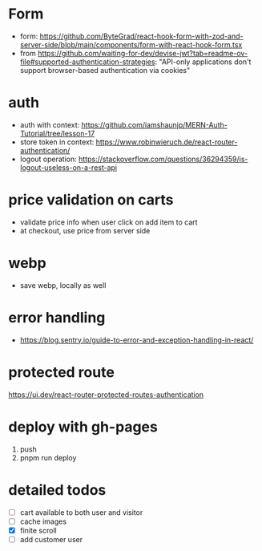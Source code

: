# Form
* form: https://github.com/ByteGrad/react-hook-form-with-zod-and-server-side/blob/main/components/form-with-react-hook-form.tsx
* from https://github.com/waiting-for-dev/devise-jwt?tab=readme-ov-file#supported-authentication-strategies: "API-only applications don't support browser-based authentication via cookies"
# auth
* auth with context: https://github.com/iamshaunjp/MERN-Auth-Tutorial/tree/lesson-17
* store token in context: https://www.robinwieruch.de/react-router-authentication/
* logout operation: https://stackoverflow.com/questions/36294359/is-logout-useless-on-a-rest-api
# price validation on carts
* validate price info when user click on add item to cart
* at checkout, use price from server side
# webp
* save webp, locally as well
# error handling
* https://blog.sentry.io/guide-to-error-and-exception-handling-in-react/
# protected route
https://ui.dev/react-router-protected-routes-authentication
# deploy with gh-pages
1. push
2. pnpm run deploy
# detailed todos
- [ ] cart available to both user and visitor
- [ ] cache images
- [x] finite scroll
- [ ] add customer user